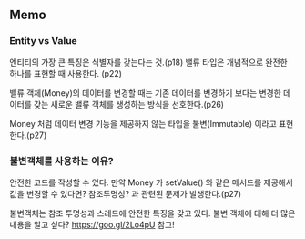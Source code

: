 ## Memo

### Entity vs Value

엔티티의 가장 큰 특징은 식별자를 갖는다는 것.(p18)
밸류 타입은 개념적으로 완전한 하나를 표현할 때 사용한다. (p22)

밸류 객체(Money)의 데이터를 변경할 때는 기존 데이터를 변경하기 보다는 변경한 데이터를 갖는
새로운 밸류 객체를 생성하는 방식을 선호한다.(p26)

Money 처럼 데이터 변경 기능을 제공하지 않는 타입을 불변(Immutable) 이라고 표현한다.(p27)

### 불변객체를 사용하는 이유?
안전한 코드를 작성할 수 있다. 만약 Money 가 setValue() 와 같은 메서드를 제공해서 값을 변경할 수 있다면?
참조투명성? 과 관련된 문제가 발생한다.(p27)

불변객체는 참조 투명성과 스레드에 안전한 특징을 갖고 있다. 불변 객체에 대해 더 많은 내용을 알고 싶다?
https://goo.gl/2Lo4pU 참고!